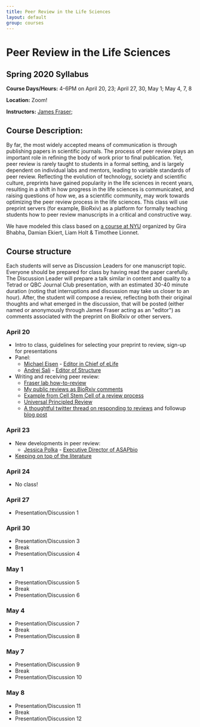 ```yaml
---
title: Peer Review in the Life Sciences
layout: default
group: courses
---
```


# Peer Review in the Life Sciences

## Spring 2020 Syllabus

**Course Days/Hours:** 4-6PM on April 20, 23; April 27, 30, May 1; May 4, 7, 8

**Location:** Zoom!

**Instructors:** [James Fraser](mailto:jfraser@fraserlab.com);

## Course Description:

By far, the most widely accepted means of communication is through publishing papers in scientific journals. The process of peer review plays an important role in refining the body of work prior to final publication. Yet, peer review is rarely taught to students in a formal setting, and is largely dependent on individual labs and mentors, leading to variable standards of peer review. Reflecting the evolution of technology, society and scientific culture, preprints have gained popularity in the life sciences in recent years, resulting in a shift in how progress in the life sciences is communicated, and raising questions of how we, as a scientific community, may work towards optimizing the peer review process in the life sciences. This class will use preprint servers (for example, BioRxiv) as a platform for formally teaching students how to peer review manuscripts in a critical and constructive way.

We have modeled this class based on [a course at NYU](http://bhabhaekiertlab.org/teaching) organized by Gira Bhabha, Damian Ekiert, Liam Holt & Timothee Lionnet.

## Course structure

Each students will serve as Discussion Leaders for one manuscript topic.  Everyone should be prepared for class by having read the paper carefully. The Discussion Leader will prepare a talk similar in content and quality to a Tetrad or QBC Journal Club presentation, with an estimated 30-40 minute duration (noting that interruptions and discussion may take us closer to an hour). After, the student will compose a review, reflecting both their original thoughts and what emerged in the discussion, that will be posted (either named or anonymously through James Fraser acting as an "editor") as comments associated with the preprint on BioRxiv or other servers.

### April 20
- Intro to class, guidelines for selecting your preprint to review, sign-up for presentations
- Panel:
  - [Michael Eisen](http://eisenlab.org/) - [Editor in Chief of eLife](https://elifesciences.org/about/people)
  - [Andrej Sali](https://salilab.org/) - [Editor of Structure](https://www.cell.com/structure/editors)
- Writing and receiving peer review:
    - [Fraser lab how-to-review](how_to/)
    - [My public reviews as BioRxiv comments](https://disqus.com/by/fraserlab/comments/)
    - [Example from Cell Stem Cell of a review process](https://www.cell.com/cell-stem-cell/fulltext/S1934-5909(19)30221-8)
    - [Universal Principled Review](https://www.cell.com/cell/pdf/S0092-8674(19)31286-3.pdf)
    - [A thoughtful twitter thread on responding to reviews](https://twitter.com/dsquintana/status/1119956899447889920?s=20) and followup [blog post](https://www.dsquintana.com/post/23_apr_2019_peer-review/)


### April 23
- New developments in peer review:
  - [Jessica Polka](https://en.wikipedia.org/wiki/Jessica_Polka) - [Executive Director of ASAPbio](https://asapbio.org/dt_team/jessica-polka)
- [Keeping on top of the literature](https://fraserlab.com/2013/09/28/The-Fraser-Lab-method-of-following-the-scientific-literature/)

### April 24
- No class!

### April 27
- Presentation/Discussion 1


### April 30
- Presentation/Discussion 3
- Break
- Presentation/Discussion 4

### May 1
- Presentation/Discussion 5
- Break
- Presentation/Discussion 6

### May 4
- Presentation/Discussion 7
- Break
- Presentation/Discussion 8

### May 7
- Presentation/Discussion 9
- Break
- Presentation/Discussion 10

### May 8
- Presentation/Discussion 11
- Break
- Presentation/Discussion 12
